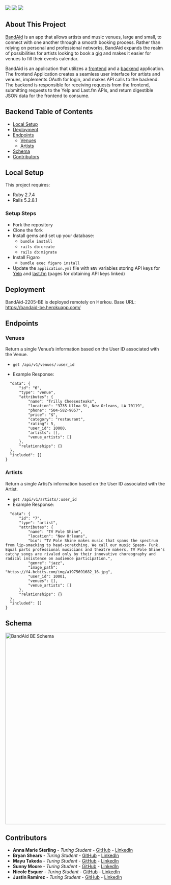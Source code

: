 ![](https://img.shields.io/badge/Rails-5.2.8.1-informational?style=flat&logo=<LOGO_NAME>&logoColor=white&color=2bbc8a)
![](https://img.shields.io/badge/Ruby-2.7.4-red) ![](https://travis-ci.com/Relocate08/Relocate-Back-End-Rails.svg?branch=main)
## About This Project
[BandAid]() is an app that allows artists and music venues, large and small, to connect with one another through a smooth booking process. Rather than relying on personal and professional networks, BandAid expands the realm of possibilities for artists looking to book a gig and makes it easier for venues to fill their events calendar. 

BandAid is an application that utilizes a [frontend](https://github.com/BandAid-2205/bandaid-2205-fe) and a [backend](https://github.com/BandAid-2205/bandaid-2205-be) application. The frontend Application creates a seamless user interface for artists and venues, implements OAuth for login, and makes API calls to the backend. The backend is responsible for receiving requests from the frontend, submitting requests to the Yelp and Last.fm APIs, and return digestible JSON data for the frontend to consume. 

## Backend Table of Contents 
* [Local Setup](https://github.com/BandAid-2205/bandaid-2205-be/blob/main/README.md#local-setup)
* [Deployment](https://github.com/BandAid-2205/bandaid-2205-be/blob/main/README.md#deployment)
* [Endpoints](https://github.com/BandAid-2205/bandaid-2205-be/blob/main/README.md#endpoints)
  * [Venues](https://github.com/BandAid-2205/bandaid-2205-be/blob/main/README.md#venues)
  * [Artists](https://github.com/BandAid-2205/bandaid-2205-be/blob/main/README.md#artists)
* [Schema](https://github.com/BandAid-2205/bandaid-2205-be/blob/main/README.md#schema)
* [Contributors](https://github.com/BandAid-2205/bandaid-2205-be/blob/main/README.md#contributors)

## Local Setup
This project requires: 
 * Ruby 2.7.4 
 * Rails 5.2.8.1
### Setup Steps
 * Fork the repository 
 * Clone the fork
 * Install gems and set up your database: 
   * `bundle install`
   * `rails db:create`
   * `rails db:migrate` 
 * Install Figaro
   * `bundle exec figaro install`
 * Update the `application.yml` file with `ENV` variables storing API keys for [Yelp](https://www.yelp.com/developers/documentation/v3/get_started) and [last.fm](https://www.last.fm/api/show/artist.getInfo) (pages for obtaining API keys linked)
## Deployment 
  BandAid-2205-BE is deployed remotely on Herkou. 
  Base URL: https://bandaid-be.herokuapp.com/
## Endpoints 
### Venues 
 Return a single Venue’s information based on the User ID associated with the Venue. 
   * `get /api/v1/venues/:user_id`

 * Example Response: 
  ```{
    "data": {
        "id": "6",
        "type": "venue",
        "attributes": {
            "name": "Trilly Cheesesteaks",
            "location": "3735 Ulloa St, New Orleans, LA 70119",
            "phone": "504-582-9057",
            "price": "$",
            "category": "restaurant",
            "rating": 5,
            "user_id": 10000,
            "artists": [],
            "venue_artists": []
        },
        "relationships": {}
    },
    "included": []
  }
  ```
### Artists
 Return a single Artist’s information based on the User ID associated with the Artist. 
  * `get /api/v1/artists/:user_id`
 * Example Response: 
 ```{
   "data": {
       "id": "7",
       "type": "artist",
       "attributes": {
           "name": "TV Pole Shine",
           "location": "New Orleans",
           "bio": "TV Pole Shine makes music that spans the spectrum from lip-smacking to head-scratching. We call our music Spasm- Funk. Equal parts professional musicians and theatre makers, TV Pole Shine's catchy songs are rivaled only by their innovative choreography and radical insistence on audience participation.",
           "genre": "jazz",
           "image_path": "https://f4.bcbits.com/img/a1975691682_16.jpg",
           "user_id": 10001,
           "venues": [],
           "venue_artists": []
       },
       "relationships": {}
   },
   "included": []
}
```
## Schema 
<img width="600" alt="BandAid BE Schema" src="https://user-images.githubusercontent.com/101689311/191354037-5b5657d5-4d30-4ddd-b9f9-53d035d491f4.png">

## Contributors 

- **Anna Marie Sterling** - *Turing Student* - [GitHub](https://github.com/AMSterling) - [LinkedIn](https://www.linkedin.com/in/sterling-316a6223a/)
- **Bryan Shears** - *Turing Student* - [GitHub](https://github.com/b-shears) - [LinkedIn](https://github.com/b-shears)
- **Mayu Takeda** - *Turing Student* - [GitHub](https://github.com/okayama-mayu) - [LinkedIn](https://www.linkedin.com/in/mayu-takeda/)
- **Sunny Moore** - *Turing Student* - [GitHub](https://github.com/sunny-moore) - [LinkedIn](https://www.linkedin.com/in/sunny-moore/)
- **Nicole Esquer** - *Turing Student* - [GitHub](https://github.com/nicole-esquer) - [LinkedIn](https://www.linkedin.com/in/nicole-esquer/)
- **Justin Ramirez** - *Turing Student* - [GitHub](https://github.com/jusrez) - [LinkedIn](https://www.linkedin.com/in/jusrez/)

